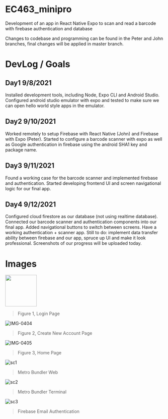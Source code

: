 # EC463_minipro
Development of an app in React Native Expo to scan and read a barcode with firebase authentication and database

Changes to codebase and programming can be found in the Peter and John branches, final changes will be applied in master branch. 

# DevLog / Goals

## Day1 9/8/2021
Installed development tools, including Node, Expo CLI and Android Studio. Configured android studio emulator with expo and tested to make sure we can open hello world style apps in the emulator.

## Day2 9/10/2021
Worked remotely to setup Firebase with React Native (John) and Firebase with Expo (Peter). Started to configure a barcode scanner with expo as well as Google authentication in firebase using the android SHA1 key and package name. 

## Day3 9/11/2021
Found a working case for the barcode scanner and implemented firebase and authentication. Started developing frontend UI and screen navigational logic for our final app.

## Day4 9/12/2021
Configured cloud firestore as our database (not using realtime database). Connected our barcode scanner and authentication components into our final app. Added navigational buttons to switch between screens. Have a working authentication + scanner app. Still to do: implement data transfer ability between firebase and our app, spruce up UI and make it look professional. Screenshots of our progress will be uploaded today.

# Images


<img src="https://user-images.githubusercontent.com/50682462/133108334-b540e8d1-ea1c-4c8d-93aa-7a7bc9c008a0.PNG" width="100" height="100">

> Figure 1, Login Page

![IMG-0404](https://user-images.githubusercontent.com/50682462/133108343-74689156-90eb-4212-a20d-da1aff98ac91.PNG)

> Figure 2, Create New Account Page

![IMG-0405](https://user-images.githubusercontent.com/50682462/133108348-6cfad94f-4059-4ecc-b56e-e93b2896bb00.PNG)

> Figure 3, Home Page

![sc1](https://user-images.githubusercontent.com/50682462/133108959-24df95cb-e272-4581-a96c-e59f1843ab26.PNG)

> Metro Bundler Web

![sc2](https://user-images.githubusercontent.com/50682462/133108970-d8ad0521-5c0d-4bb7-a801-2d2a92627053.PNG)

> Metro Bundler Terminal

![sc3](https://user-images.githubusercontent.com/50682462/133108986-4588e727-97e7-4ac9-94ca-a1a345f5e80b.PNG)

> Firebase Email Authentication
